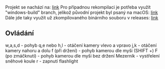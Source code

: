 Projekt se nachází na: [link](https://github.com/hedweger/vut-mpg)
Pro případnou rekompilaci je potřeba využít "windows-build" branch, jelikož původní projekt byl psaný na macOS: [link](https://github.com/hedweger/vut-mpg/tree/windows-build)
Dále jde taky využít už zkompilovaného binárního souboru v releases: [link](https://github.com/hedweger/vut-mpg/releases/tag/this-one-is-final)

## Ovládání
w,a,s,d - pohyb
q,e nebo h,l - otáčení kamery vlevo a vpravo
j,k - otáčení kamery nahoru a dolu
f (při držení) - pohyb kamerou dle myši
(SHIFT +) F (po zmáčknutí) - pohyb kamerou dle myši bez držení
Mezerník - vystřelení sněhové koule
r - zapnutí flashlight

